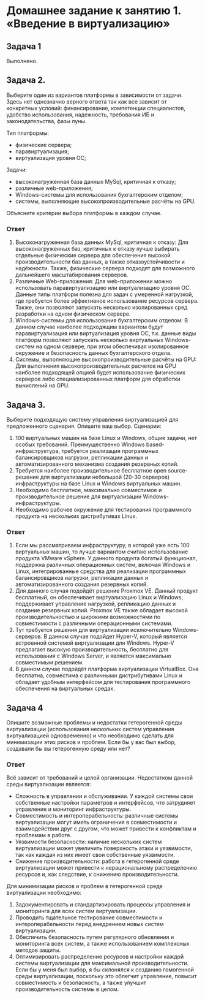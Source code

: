 # Домашнее задание к занятию 1.  «Введение в виртуализацию»
## Задача 1
Выполнено.
## Задача 2.
Выберите один из вариантов платформы в зависимости от задачи. Здесь нет однозначно верного ответа так как все зависит от конкретных условий: финансирование, компетенции специалистов, удобство использования, надежность, требования ИБ и законодательства, фазы луны.

Тип платформы:
- физические сервера;
- паравиртуализация;
- виртуализация уровня ОС;

Задачи:
- высоконагруженная база данных MySql, критичная к отказу; 
- различные web-приложения;  
- Windows-системы для использования бухгалтерским отделом; 
- системы, выполняющие высокопроизводительные расчёты на GPU. 

Объясните критерии выбора платформы в каждом случае.
### Ответ
1. Высоконагруженная база данных MySql, критичная к отказу:
Для высоконагруженных баз, критичных к отказу лучше выбирать отдельные физические сервера для обеспечения высокой производительности баз данных, а также отказоустойчивости и надёжности. Также, физические сервера подходят для возможного дальнейшего масштабирования серверов.
2. Различные Web-приложения:
Для web-приложении можно использовать паравиртуализацию или виртуализацию уровня ОС. Данные типы платформ полезна для задач с умеренной нагрузкой, где требуется более эффективное использование ресурсов сервера. Также, они позволяют запускать несколько изолированных сред разработки на одном физическом сервере.
3. Windows-системы для использования бухгалтерским отделом:
В данном случае наиболее подходящим вариантом будут паравиртуализация или виртуализация уровня ОС, т.к. данные виды платформ позволяют запускать несколько виртуальных Windows-систем на одном сервере, при этом обеспечивая изолированное окружение и безопасность данных бухгалтерского отдела.
4. Системы, выполняющие высокопроизводительные расчёты на GPU:
Для выполнения высокопроизводительных расчетов на GPU наиболее подходящей опцией будет использование физических серверов либо специализированных платформ для обработки вычислений на GPU.
## Задача 3.
Выберите подходящую систему управления виртуализацией для предложенного сценария. Опишите ваш выбор.
Сценарии:
1.	100 виртуальных машин на базе Linux и Windows, общие задачи, нет особых требований. Преимущественно Windows based-инфраструктура, требуется реализация программных балансировщиков нагрузки, репликации данных и автоматизированного механизма создания резервных копий.
2.	Требуется наиболее производительное бесплатное open source-решение для виртуализации небольшой (20-30 серверов) инфраструктуры на базе Linux и Windows виртуальных машин.
3.	Необходимо бесплатное, максимально совместимое и производительное решение для виртуализации Windows-инфраструктуры.
4.	Необходимо рабочее окружение для тестирования программного продукта на нескольких дистрибутивах Linux.
### Ответ
1. Если мы рассматриваем инфраструктуру, в которой уже есть 100 виртуальных машин, то лучше вариантом считаю использование продукта VMware vSphere. У данного продукта богатый функционал, поддержка различных операционных систем, включая Windows и Linux, интегрированные средства для реализации программных балансировщиков нагрузки, репликации данных и автоматизированного создания резервных копий.
2. Для данного случая подойдёт решение Proxmox VE. Данный продукт бесплатный, он обеспечивает виртуализацию Linux и Windows, поддерживает управление нагрузкой, репликацию данных и создание резервных копий. Proxmox VE также обладает высокой производительностью и широкими возможностями по совместимости с различными операционными системами.
3. Тут требуется решения для виртуализации исключительно Windows-серверов. В данном случае подойдет Hyper-V, который является встроенной системой виртуализации для Windows. Hyper-V предлагает высокую производительность, бесплатно для использования с Windows Server, и является максимально совместимым решением.
4. В данном случае подойдёт платформа виртуализации VirtualBox. Она бесплатна, совместима с различными дистрибутивами Linux и обладает удобным интерфейсом для тестирования программного обеспечения на виртуальных средах.
## Задача 4
Опишите возможные проблемы и недостатки гетерогенной среды виртуализации (использования нескольких систем управления виртуализацией одновременно) и что необходимо сделать для минимизации этих рисков и проблем. Если бы у вас был выбор, создавали бы вы гетерогенную среду или нет?
### Ответ
Всё зависит от требований и целей организации.
Недостатком данной среды виртуализации является:
- Сложность в управлении и обслуживании. У каждой системы свои собственные настройки параметров и интерфейсов, что затрудняет управление и мониторинг инфраструктуры.
- Совместимость и интероперабельность: различные системы виртуализации могут иметь ограничения в совместимости и взаимодействии друг с другом, что может привести к конфликтам и проблемам в работе.
- Уязвимости безопасности: наличие нескольких систем виртуализации может увеличить поверхность атаки и уязвимости, так как каждая из них имеет свои собственные уязвимости.
- Снижение производительности: работа в гетерогенной среде виртуализации может привести к нерациональному распределению ресурсов и, как следствие, к снижению производительности.

Для минимизации рисков и проблем в гетерогенной среде виртуализации необходимо:
1) Задокументировать и стандартизировать процессы управления и мониторинга для всех систем виртуализации.
2) Проводить тщательное тестирование совместимости и интероперабельности перед внедрением новых систем виртуализации.
3) Обеспечить безопасность путем регулярного обновления и мониторинга всех систем, а также использованием комплексных методов защиты.
4) Оптимизировать распределение ресурсов и настройки каждой системы виртуализации для максимальной производительности.
Если бы у меня был выбор, я бы склонялся к созданию гомогенной среды виртуализации, поскольку это облегчит управление, повысит совместимость и безопасность, а также улучшит производительность системы в целом.
